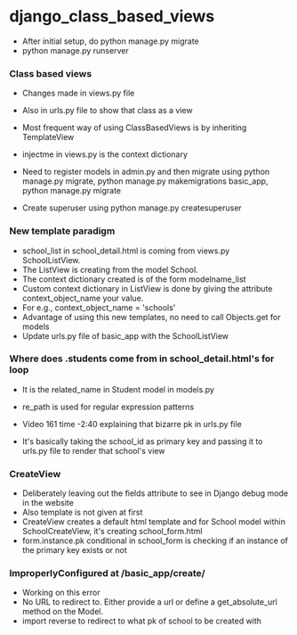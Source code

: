 # django_class_based_views

* After initial setup, do python manage.py migrate
* python manage.py runserver

### Class based views
* Changes made in views.py file 
* Also in urls.py file to show that class as a view

* Most frequent way of using ClassBasedViews is by inheriting TemplateView

* injectme in views.py is the context dictionary

* Need to register models in admin.py and then migrate using python manage.py migrate, python manage.py makemigrations basic_app, python manage.py migrate

* Create superuser using python manage.py createsuperuser

### New template paradigm
* school_list in school_detail.html is coming from views.py SchoolListView. 
* The ListView is creating from the model School. 
* The context dictionary created is of the form modelname_list
* Custom context dictionary in ListView is done by giving the attribute context_object_name your value.
* For e.g., context_object_name = 'schools'
* Advantage of using this new templates, no need to call Objects.get for models
* Update urls.py file of basic_app with the SchoolListView

### Where does .students come from in school_detail.html's for loop
* It is the related_name in Student model in models.py 

* re_path is used for regular expression patterns
* Video 161 time -2:40 explaining that bizarre pk in urls.py file
* It's basically taking the school_id as primary key and passing it to urls.py file to render that school's view

### CreateView
* Deliberately leaving out the fields attribute to see in Django debug mode in the website
* Also template is not given at first
* CreateView creates a default html template and for School model within SchoolCreateView, it's creating school_form.html
* form.instance.pk conditional in school_form is checking if an instance of the primary key exists or not

### ImproperlyConfigured at /basic_app/create/
* Working on this error
* No URL to redirect to.  Either provide a url or define a get_absolute_url method on the Model.
* import reverse to redirect to what pk of school to be created with
